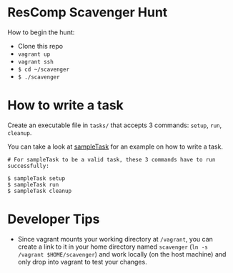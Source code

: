 # ResComp Scavenger Hunt

How to begin the hunt:

* Clone this repo
* `vagrant up`
* `vagrant ssh`
* `$ cd ~/scavenger`
* `$ ./scavenger`

# How to write a task

Create an executable file in `tasks/` that accepts 3 commands:
`setup`, `run`, `cleanup`.

You can take a look at [sampleTask](tasks/sampleTask) for an example on how
to write a task.

```
# For sampleTask to be a valid task, these 3 commands have to run successfully:

$ sampleTask setup
$ sampleTask run 
$ sampleTask cleanup
```

# Developer Tips

* Since vagrant mounts your working directory at `/vagrant`, you can create
a link to it in your home directory named `scavenger` (`ln -s /vagrant
$HOME/scavenger`) and work locally (on the host machine) and only drop into
vagrant to test your changes.
